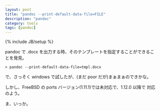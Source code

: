 ```yaml
---
layout: post
title: "pandoc --print-default-data-file=FILE"
description: "pandoc"
category: tools
tags: [pandoc]
---
```

{% include JB/setup %}

pandoc で .docx を出力する時、そのテンプレートを指定することができるこ
とを発見。

~~~
> pandoc --print-default-data-file=tmpl.docx
~~~

で、さっそく windows で試したが、(まだ poor だが)まぁまぁのできかな。

しかし、FreeBSD の ports バージョン(1.11.1)では未対応で、1.12.0 以降で
対応のよう。

ま、いっか。

